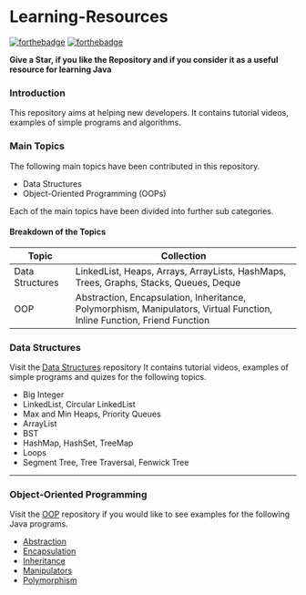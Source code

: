 # Learning-Resources

[![forthebadge](https://forthebadge.com/images/badges/built-with-love.svg)](https://forthebadge.com) [![forthebadge](https://forthebadge.com/images/badges/for-you.svg)](https://forthebadge.com) 


**Give a Star, if you like the Repository and if you consider it as a useful resource for learning Java**

### Introduction
This repository aims at helping new developers. It contains tutorial videos, examples of simple programs and algorithms. 

### Main Topics

The following main topics have been contributed in this repository. 

- Data Structures
- Object-Oriented Programming (OOPs) 

Each of the main topics have been divided into further sub categories. 

#### Breakdown of the Topics

| Topic | Collection |
| ------ | ------ |
| Data Structures | LinkedList, Heaps, Arrays, ArrayLists, HashMaps, Trees, Graphs, Stacks, Queues, Deque|
| OOP | Abstraction, Encapsulation, Inheritance, Polymorphism, Manipulators, Virtual Function, Inline Function, Friend Function|

### Data Structures 

Visit the [Data Structures](https://github.com/SOACodeRoom/Learning-Resources/blob/main/Data%20Structures/README.md) repository It contains tutorial videos, examples of simple programs and quizes for the following topics.

- Big Integer
- LinkedList, Circular LinkedList
- Max and Min Heaps, Priority Queues
- ArrayList
- BST
- HashMap, HashSet, TreeMap
- Loops
- Segment Tree, Tree Traversal, Fenwick Tree

___

### Object-Oriented Programming

Visit the [OOP](https://github.com/dubesar/Java-A-Z/tree/master/OOPs) repository if you would like to see examples for the following Java programs.

- [Abstraction](https://github.com/dubesar/Java-A-Z/blob/master/OOPs/abstraction.md)
- [Encapsulation](https://github.com/dubesar/Java-A-Z/blob/master/OOPs/encapsulation.md)
- [Inheritance](https://github.com/dubesar/Java-A-Z/blob/master/OOPs/encapsulation.md)
- [Manipulators](https://github.com/dubesar/Java-A-Z/blob/master/OOPs/encapsulation.md)
- [Polymorphism](https://github.com/dubesar/Java-A-Z/blob/master/OOPs/encapsulation.md)
